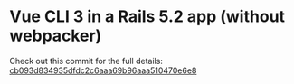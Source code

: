 # Vue CLI 3 in a Rails 5.2 app (without webpacker)

Check out this commit for the full details: [cb093d834935dfdc2c6aaa69b96aaa510470e6e8](https://github.com/bbugh/rails-5-vue-cli3-sample/commit/cb093d834935dfdc2c6aaa69b96aaa510470e6e8)

